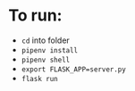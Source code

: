 # To run:

* `cd` into folder
* `pipenv install`
* `pipenv shell`
* `export FLASK_APP=server.py`
* `flask run`
